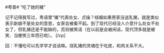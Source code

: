 #粤普# “吃了她的猪”

记不记得我写过，粤语里“猪”代表处女、贞操？结婚如果男家没送乳猪，就是类似表示新娘不是处女的意思，女家会被看不起。到了现代已经没人介意什么处女不处女了，但乳猪还是不能缺的，否则被笑话（在以前是会被闲话，现代顶多就是被笑、当梗笑三年而已啦）。 [/cp]

回：不懂吃可以先学学才说话嘛。烧乳猪的灵魂在于吃皮，和肉关系不大。
